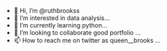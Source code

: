 - 👋 Hi, I’m @ruthbrookss
- 👀 I’m interested in data analysis...
- 🌱 I’m currently learning  python...
- 💞️ I’m looking to collaborate good portfolio ...
- 📫 How to reach me on twitter as queen__brooks ...

<!---
ruthbrookss/ruthbrookss is a ✨ special ✨ repository because its `README.md` (this file) appears on your GitHub profile.
You can click the Preview link to take a look at your changes.
--->
